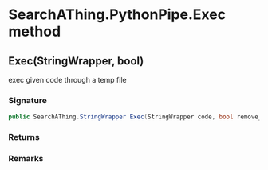 # SearchAThing.PythonPipe.Exec method
## Exec(StringWrapper, bool)
exec given code through a temp file

### Signature
```csharp
public SearchAThing.StringWrapper Exec(StringWrapper code, bool remove_tmp_file = True)
```
### Returns

### Remarks

